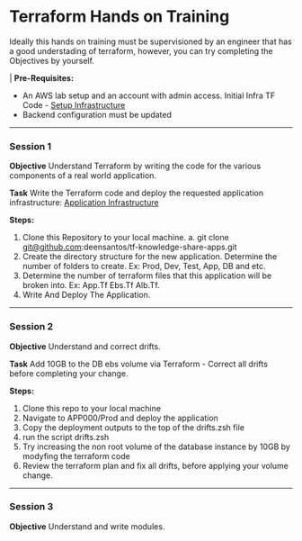# Terraform Hands on Training

Ideally this hands on training must be supervisioned by an engineer that has a good understading of terraform, however, you can try completing the Objectives by yourself. 

| **Pre-Requisites:** 
- An AWS lab setup and an account with admin access. Initial Infra TF Code - [Setup Infrastructure ](https://github.com/deensantos/tf-knowledge-share-infra)
- Backend configuration must be updated
------------


### Session 1

**Objective**
Understand Terraform by writing the code for the various components of a real world application.

**Task**
Write the Terraform code and deploy the requested application infrastructure: [Application Infrastructure](https://docs.google.com/spreadsheets/d/1O0_jQfhlU4Ks4g2BzlTGUVUbD1a-67N4sqPr39nnt-Y/edit?usp=sharing "Application") 

**Steps:**

1. Clone this Repository to your local machine. 
    a. git clone git@github.com:deensantos/tf-knowledge-share-apps.git
2. Create the directory structure for the new application. Determine the number of folders to create. Ex: Prod, Dev, Test, App, DB and etc.
3. Determine the number of terraform files that this application will be broken into. Ex: App.Tf Ebs.Tf Alb.Tf.
4. Write And Deploy The Application.

------------


### Session 2

**Objective**
Understand and correct drifts.

**Task**
Add 10GB to the DB ebs volume via Terraform - Correct all drifts before completing your change.

**Steps:**

1. Clone this repo to your local machine
2. Navigate to APP000/Prod and deploy the application
3. Copy the deployment outputs to the top of the drifts.zsh file
4. run the script drifts.zsh
5. Try increasing the non root volume of the database instance by 10GB by modyfing the terraform code
6. Review the terraform plan and fix all drifts, before applying your volume change.

------------


### Session 3

**Objective**
Understand and write modules.
